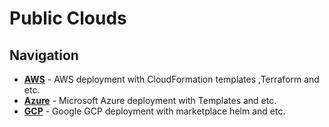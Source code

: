 # Public Clouds

## Navigation

* [**AWS**](aws/) - AWS deployment with CloudFormation templates ,Terraform and etc.
* [**Azure**](azure/) - Microsoft Azure deployment with Templates and etc.
* [**GCP**](gcp/) - Google GCP deployment with marketplace helm and etc.